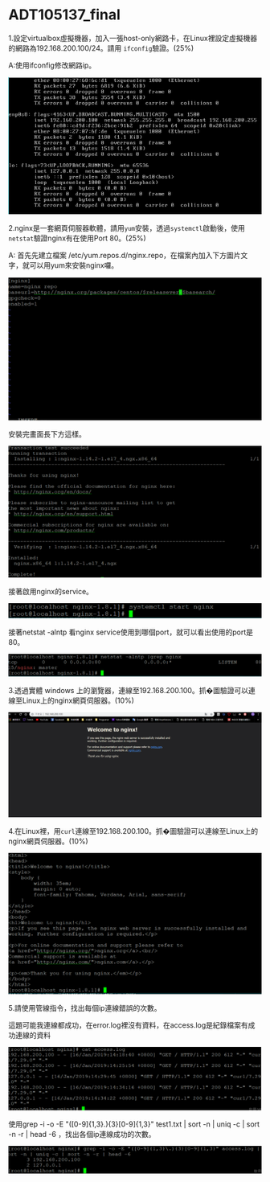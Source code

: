# ADT105137_final
1.設定virtualbox虛擬機器，加入一張host-only網路卡，在Linux裡設定虛擬機器的網路為192.168.200.100/24。請用 `ifconfig`驗證。(25%)

A:使用ifconfig修改網路ip。

![image](https://github.com/Yubo0826/0116/blob/master/1-2.PNG)

2.nginx是一套網頁伺服器軟體，請用`yum`安裝，透過`systemctl`啟動後，使用`netstat`驗證nginx有在使用Port 80。(25%)

A: 首先先建立檔案 /etc/yum.repos.d/nginx.repo，在檔案內加入下方圖片文字，就可以用yum來安裝nginx囉。

![image](https://github.com/Yubo0826/0116/blob/master/2-1.PNG)

安裝完畫面長下方這樣。

![image](https://github.com/Yubo0826/0116/blob/master/2-2.PNG)

接著啟用nginx的service。

![image](https://github.com/Yubo0826/0116/blob/master/2-3.PNG)

接著netstat -alntp 看nginx service使用到哪個port，就可以看出使用的port是80。

![image](https://github.com/Yubo0826/0116/blob/master/2-4.PNG)

3.透過實體 windows 上的瀏覽器，連線至192.168.200.100。抓�圖驗證可以連線至Linux上的nginx網頁伺服器。(10%)

![image](https://github.com/Yubo0826/0116/blob/master/3.PNG)

4.在Linux裡，用`curl`連線至192.168.200.100。抓�圖驗證可以連線至Linux上的nginx網頁伺服器。(10%)

![image](https://github.com/Yubo0826/0116/blob/master/4.PNG)

5.請使用管線指令，找出每個ip連線錯誤的次數。

這題可能我連線都成功，在error.log裡沒有資料，在access.log是紀錄檔案有成功連線的資料

![image](https://github.com/Yubo0826/0116/blob/master/5-1.PNG)

使用grep -i -o -E "([0-9]{1,3}\.){3}[0-9]{1,3}" test1.txt | sort -n | uniq -c | sort -n -r | head -6 ，找出各個ip連線成功的次數。

![image](https://github.com/Yubo0826/0116/blob/master/5.PNG)
